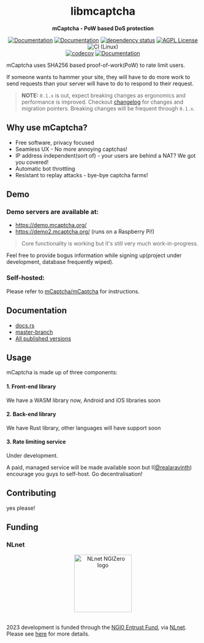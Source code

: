<div align="center">
  <h1>libmcaptcha</h1>
  <p>
    <strong>mCaptcha - PoW based DoS protection</strong>
  </p>

[![Documentation](https://img.shields.io/badge/docs-master-yellow)](https://mcaptcha.github.io/libmcaptcha/libmcaptcha/index.html)
[![Documentation](https://img.shields.io/badge/docs-0.1.3-blue)](https://mcaptcha.org/docs/api/mcaptcha-system)
[![dependency status](https://deps.rs/repo/github/mCaptcha/libmcaptcha/status.svg)](https://deps.rs/repo/github/mCaptcha/libmcaptcha)
[![AGPL License](https://img.shields.io/badge/license-AGPL-blue.svg)](http://www.gnu.org/licenses/agpl-3.0)
![CI (Linux)](<https://github.com/mCaptcha/libmcaptcha/workflows/CI%20(Linux)/badge.svg>)
<br />
[![codecov](https://codecov.io/gh/mCaptcha/libmcaptcha/branch/master/graph/badge.svg)](https://codecov.io/gh/mCaptcha/libmcaptcha)
[![Documentation](https://img.shields.io/badge/matrix-community-purple)](https://matrix.to/#/+mcaptcha:matrix.batsense.net)

</div>

mCaptcha uses SHA256 based proof-of-work(PoW) to rate limit users.

If someone wants to hammer your site, they will have to do more work to
send requests than your server will have to do to respond to their
request.

> **NOTE:** `0.1.x` is out, expect breaking changes as ergonomics and
> performance is improved. Checkout [changelog](./CHANGELOG.md) for
> changes and migration pointers. Breaking changes will be frequent
> through `0.1.x`.

## Why use mCaptcha?

- Free software, privacy focused
- Seamless UX - No more annoying captchas!
- IP address independent(sort of) - your users are behind a NAT? We got you covered!
- Automatic bot throttling
- Resistant to replay attacks - bye-bye captcha farms!

## Demo

### Demo servers are available at:

- https://demo.mcaptcha.org/
- https://demo2.mcaptcha.org/ (runs on a Raspberry Pi!)

> Core functionality is working but it's still very much
> work-in-progress.

Feel free to provide bogus information while signing up(project under
development, database frequently wiped).

### Self-hosted:

Please refer to [mCaptcha/mCaptcha](https://github.com/mCaptcha/mCaptcha) for
instructions.

## Documentation

- [docs.rs](https://docs.rs/libmcaptcha)
- [master-branch](https://mcaptcha.github.io/mCaptcha/libmcaptcha/index.html)
- [All published versions](https://mcaptcha.org/docs/api/mcaptcha-system)

## Usage

mCaptcha is made up of three components:

#### 1. Front-end library

We have a WASM library now, Android and iOS libraries soon

#### 2. Back-end library

We have Rust library, other languages will have support soon

#### 3. Rate limiting service

Under development.

A paid, managed service will be made available soon but
I([@realaravinth](https://batsense.net)) encourage you guys to
self-host. Go decentralisation!

## Contributing

yes please!

## Funding

### NLnet

<div align="center">
	<img
		height="150px"
		alt="NLnet NGIZero logo"
		src="./docs/third-party/NGIZero-green.hex.svg"
	/>
</div>

<br />

2023 development is funded through the [NGI0 Entrust
Fund](https://nlnet.nl/entrust), via [NLnet](https://nlnet.nl/). Please
see [here](https://nlnet.nl/project/mCaptcha/) for more details.
